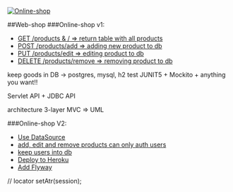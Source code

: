 [![Online-shop](https://github.com/PolyakPavlo/shop/actions/workflows/products.yml/badge.svg)](https://github.com/PolyakPavlo/shop/actions/workflows/products.yml)

##Web-shop
###Online-shop v1:
- [GET /products & / => return table with all products]()
- [POST /products/add => adding new product to db]()
- [PUT /products/edit => editing  product to db]()
- [DELETE /products/remove => removing product to db]()

keep goods in DB -> postgres, mysql, h2
test JUNIT5 + Mockito + anything you want!!

Servlet API + JDBC API

architecture 3-layer MVC => UML

###Online-shop V2:
- [Use DataSource]()
- [add, edit and remove products can only auth users]()
- [keep users into db]()
- [Deploy to Heroku]()
- [Add Flyway]()

// locator setAtr(session);